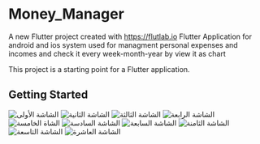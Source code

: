 # Money_Manager

A new Flutter project created with https://flutlab.io
Flutter Application for android and ios system used for managment personal expenses and incomes and check it every week-month-year by view it as chart

This project is a starting point for a Flutter application.
## Getting Started

![الشاشة الأولى](https://user-images.githubusercontent.com/59801925/206495228-a99acc37-2fa1-428a-ba14-f4de465c62ae.PNG)
![الشاشة الثانية](https://user-images.githubusercontent.com/59801925/206496763-eb0c2cf4-88cf-4fbd-89d5-4d798194acc5.PNG)
![الشاشة الثالثة](https://user-images.githubusercontent.com/59801925/206496722-c4aa7a68-a7bb-46da-a7e8-78dbc4d5bc6b.PNG)
![الشاشة الرابعة](https://user-images.githubusercontent.com/59801925/206496773-cad015f3-a616-4700-9572-be56dda6fd5a.PNG)
![الشاة الخامسة](https://user-images.githubusercontent.com/59801925/206496838-603c5cb4-a979-4c82-a95b-6b30684c15e4.PNG)
![الشاشة السادسة](https://user-images.githubusercontent.com/59801925/206496815-5be3226c-515f-46d8-9eb5-7bf270234479.PNG)
![الشاشة السابعة](https://user-images.githubusercontent.com/59801925/206496788-1389e82f-0c69-4109-83d4-ab3db96835f9.PNG)
![الشاشة الثامنة](https://user-images.githubusercontent.com/59801925/206496748-d76e586f-d25a-4eff-b473-bdf68ca51f71.PNG)
![الشاشة التاسعة](https://user-images.githubusercontent.com/59801925/206496843-4b461b47-6d53-46cc-9a66-52a56df24f59.PNG)
![الشاشة العاشرة](https://user-images.githubusercontent.com/59801925/206496828-1dc67ae8-8eca-4456-b578-606a7d398255.PNG)


